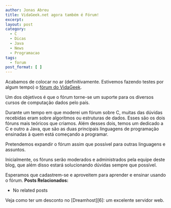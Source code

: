 ```yaml
---
author: Jonas Abreu
title: VidaGeek.net agora também é Fórum!
excerpt:
layout: post
category:
  - C
  - Dicas
  - Java
  - News
  - Programacao
tags:
  - forum
post_format: [ ]
---
```

Acabamos de colocar no ar (definitivamente. Estivemos fazendo testes por algum tempo) o [fórum do VidaGeek][1]. 

Um dos objetivos é que o fórum torne-se um suporte para os diversos cursos de computação dados pelo país. 

Durante um tempo em que moderei um fórum sobre C, muitas das dúvidas recebidas eram sobre algorítmos ou estruturas de dados. Esses são os dois fóruns mais teóricos que criamos. Além desses dois, temos um dedicado a C e outro a Java, que são as duas principais linguagens de programação ensinadas à quem está começando a programar.

Pretendemos expandir o fórum assim que possível para outras linguagens e assuntos.

Inicialmente, os fóruns serão moderados e administrados pela equipe deste blog, que além disso estará solucionando dúvidas sempre que possível.

Esperamos que cadastrem-se e aproveitem para aprender e ensinar usando o fórum. 
**Posts Relacionados:** 
*   No related posts










Veja como ter um desconto no [Dreamhost][6]: um excelente servidor web.

 [1]: http://forum.vidageek.net





